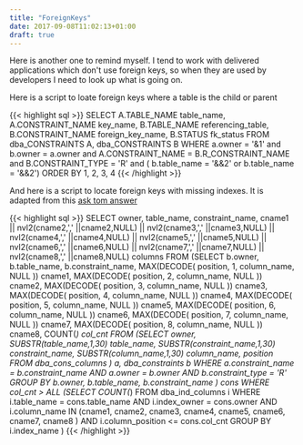 ```yaml
---
title: "ForeignKeys"
date: 2017-09-08T11:02:13+01:00
draft: true
---
```


Here is another one to remind myself. I tend to work with delivered
applications which don't use foreign keys, so when they are used by
developers I need to look up what is going on.

Here is a script to loate foreign keys where a table is the child or
parent

{{< highlight sql >}}
SELECT
    A.TABLE_NAME table_name,
    A.CONSTRAINT_NAME key_name,
    B.TABLE_NAME referencing_table,
    B.CONSTRAINT_NAME foreign_key_name,
    B.STATUS fk_status
  FROM dba_CONSTRAINTS A, dba_CONSTRAINTS B
  WHERE a.owner = '&1' and b.owner = a.owner and
    A.CONSTRAINT_NAME = B.R_CONSTRAINT_NAME and
    B.CONSTRAINT_TYPE = 'R'
    and ( b.table_name = '&&2'
     or b.table_name = '&&2')
  ORDER BY 1, 2, 3, 4
{{< /highlight >}}

And here is a script to locate foreign keys with missing indexes. It is
adapted from this [ask tom answer](https://asktom.oracle.com/pls/asktom/f?p=100:11:0%3a%3a%3a%3aP11_QUESTION_ID:4530093713805#26568859366976)

{{< highlight sql >}}
SELECT owner,
  table_name,
  constraint_name,
  cname1
  || nvl2(cname2,','
  ||cname2,NULL)
  || nvl2(cname3,','
  ||cname3,NULL)
  || nvl2(cname4,','
  ||cname4,NULL)
  || nvl2(cname5,','
  ||cname5,NULL)
  || nvl2(cname6,','
  ||cname6,NULL)
  || nvl2(cname7,','
  ||cname7,NULL)
  || nvl2(cname8,','
  ||cname8,NULL) columns
FROM
  (SELECT b.owner,
    b.table_name,
    b.constraint_name,
    MAX(DECODE( position, 1, column_name, NULL )) cname1,
    MAX(DECODE( position, 2, column_name, NULL )) cname2,
    MAX(DECODE( position, 3, column_name, NULL )) cname3,
    MAX(DECODE( position, 4, column_name, NULL )) cname4,
    MAX(DECODE( position, 5, column_name, NULL )) cname5,
    MAX(DECODE( position, 6, column_name, NULL )) cname6,
    MAX(DECODE( position, 7, column_name, NULL )) cname7,
    MAX(DECODE( position, 8, column_name, NULL )) cname8,
    COUNT(*) col_cnt
  FROM
    (SELECT owner,
      SUBSTR(table_name,1,30) table_name,
      SUBSTR(constraint_name,1,30) constraint_name,
      SUBSTR(column_name,1,30) column_name,
      position
    FROM dba_cons_columns
    ) a,
    dba_constraints b
  WHERE a.constraint_name = b.constraint_name
  AND a.owner             = b.owner
  AND b.constraint_type   = 'R'
  GROUP BY b.owner,
    b.table_name,
    b.constraint_name
  ) cons
WHERE col_cnt > ALL
  (SELECT COUNT(*)
  FROM dba_ind_columns i
  WHERE i.table_name     = cons.table_name
  AND i.index_owner      = cons.owner
  AND i.column_name     IN (cname1, cname2, cname3, cname4, cname5, cname6, cname7, cname8 )
  AND i.column_position <= cons.col_cnt
  GROUP BY i.index_name
  ) 
{{< /highlight >}}


